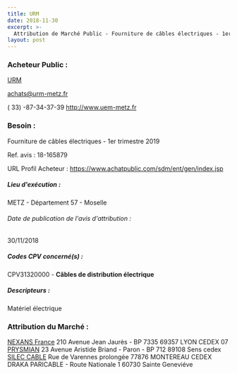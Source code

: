 ```yaml
---
title: URM
date: 2018-11-30
excerpt: >-
  Attribution de Marché Public - Fourniture de câbles électriques - 1er trimestre 2019
layout: post
---
```


### Acheteur Public : 
<a href="/acheteur-139/siren-497833418"> URM</a><br/>



achats@urm-metz.fr

( 33) -87-34-37-39
http://www.uem-metz.fr
### Besoin :

Fourniture de câbles électriques - 1er trimestre 2019

Ref. avis : 18-165879

URL Profil Acheteur : https://www.achatpublic.com/sdm/ent/gen/index.jsp

##### Lieu d'exécution :

METZ - Département 57 - Moselle

###### Date de publication de l'avis d'attribution : 
30/11/2018

##### Codes CPV concerné(s) :
CPV31320000 - **Câbles de distribution électrique** <br/>

##### Descripteurs :
Matériel électrique <br/>

### Attribution du Marché :
<a href="/entreprise-559/siren-428593230"> NEXANS France</a>    210 Avenue Jean Jaurès - BP 7335 69357 LYON CEDEX 07 <br/>
<a href="/entreprise-543/siren-095750311"> PRYSMIAN</a>    23 Avenue Aristide Briand - Paron - BP 712 89108 Sens cedex <br/>
<a href="/entreprise-565/siren-484920194"> SILEC CABLE</a>    Rue de Varennes prolongée 77876 MONTEREAU CEDEX <br/>
DRAKA PARICABLE - Route Nationale 1 60730 Sainte Geneviéve <br/>
